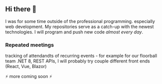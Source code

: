 ## Hi there 👋
I was for some time outside of the professional programming. especially web development. 
My repositories serve as a catch-up with the newest technologies.
I will program and push new code _almost every day_.

### Repeated meetings
tracking of attendandts of recurring events - for example for our floorball team
.NET 8, REST APIs, I will probably try couple different front ends (React, Vue, Blazor)

⚡ more coming soon ⚡



<!--
**jindros/jindros** is a ✨ _special_ ✨ repository because its `README.md` (this file) appears on your GitHub profile.

Here are some ideas to get you started:

- 🔭 I’m currently working on ...
- 🌱 I’m currently learning ...
- 👯 I’m looking to collaborate on ...
- 🤔 I’m looking for help with ...
- 💬 Ask me about ...
- 📫 How to reach me: ...
- 😄 Pronouns: ...
- ⚡ Fun fact: ...
-->
